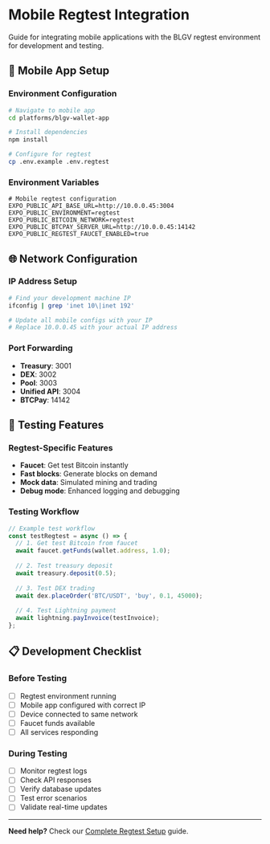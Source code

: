 # Mobile Regtest Integration

Guide for integrating mobile applications with the BLGV regtest environment for development and testing.

## 📱 **Mobile App Setup**

### Environment Configuration
```bash
# Navigate to mobile app
cd platforms/blgv-wallet-app

# Install dependencies
npm install

# Configure for regtest
cp .env.example .env.regtest
```

### Environment Variables
```env
# Mobile regtest configuration
EXPO_PUBLIC_API_BASE_URL=http://10.0.0.45:3004
EXPO_PUBLIC_ENVIRONMENT=regtest
EXPO_PUBLIC_BITCOIN_NETWORK=regtest
EXPO_PUBLIC_BTCPAY_SERVER_URL=http://10.0.0.45:14142
EXPO_PUBLIC_REGTEST_FAUCET_ENABLED=true
```

## 🌐 **Network Configuration**

### IP Address Setup
```bash
# Find your development machine IP
ifconfig | grep 'inet 10\|inet 192'

# Update all mobile configs with your IP
# Replace 10.0.0.45 with your actual IP address
```

### Port Forwarding
- **Treasury**: 3001
- **DEX**: 3002  
- **Pool**: 3003
- **Unified API**: 3004
- **BTCPay**: 14142

## 🔧 **Testing Features**

### Regtest-Specific Features
- **Faucet**: Get test Bitcoin instantly
- **Fast blocks**: Generate blocks on demand
- **Mock data**: Simulated mining and trading
- **Debug mode**: Enhanced logging and debugging

### Testing Workflow
```typescript
// Example test workflow
const testRegtest = async () => {
  // 1. Get test Bitcoin from faucet
  await faucet.getFunds(wallet.address, 1.0);
  
  // 2. Test treasury deposit
  await treasury.deposit(0.5);
  
  // 3. Test DEX trading
  await dex.placeOrder('BTC/USDT', 'buy', 0.1, 45000);
  
  // 4. Test Lightning payment
  await lightning.payInvoice(testInvoice);
};
```

## 📋 **Development Checklist**

### Before Testing
- [ ] Regtest environment running
- [ ] Mobile app configured with correct IP
- [ ] Device connected to same network
- [ ] Faucet funds available
- [ ] All services responding

### During Testing
- [ ] Monitor regtest logs
- [ ] Check API responses
- [ ] Verify database updates
- [ ] Test error scenarios
- [ ] Validate real-time updates

---

**Need help?** Check our [Complete Regtest Setup](COMPLETE_REGTEST_SETUP.md) guide. 